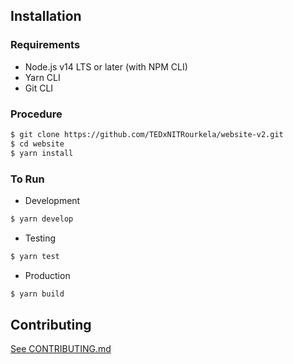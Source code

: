 

## Installation

### Requirements

- Node.js v14 LTS or later (with NPM CLI)
- Yarn CLI
- Git CLI

### Procedure

```bash
$ git clone https://github.com/TEDxNITRourkela/website-v2.git
$ cd website
$ yarn install
```

### To Run

- Development

```bash
$ yarn develop
```

- Testing

```bash
$ yarn test
```

- Production

```bash
$ yarn build
```

## Contributing

[See CONTRIBUTING.md](CONTRIBUTING.md)
